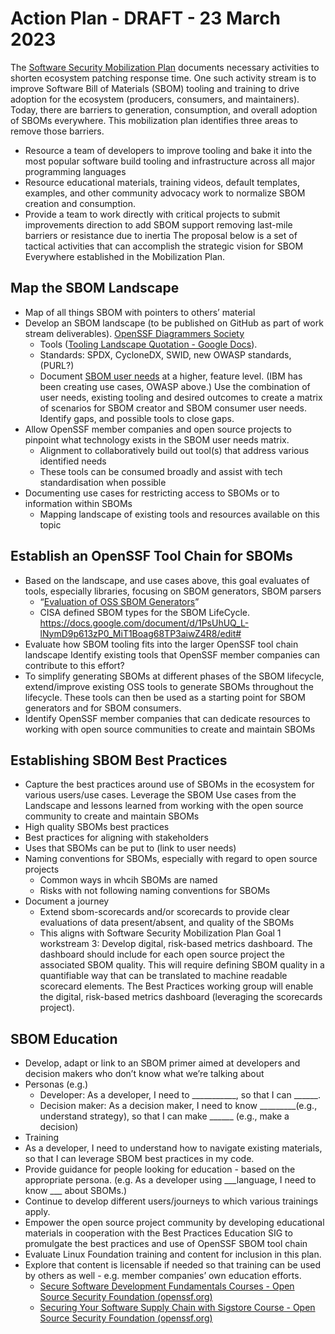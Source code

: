 # Action Plan - DRAFT - 23 March 2023

The [Software Security Mobilization Plan](https://openssf.org/oss-security-mobilization-plan/) documents necessary activities
to shorten ecosystem patching response time. One such activity stream 
is to improve Software Bill of Materials (SBOM) tooling and training 
to drive adoption for the ecosystem (producers, consumers, and maintainers).
Today, there are barriers to generation, consumption, and overall adoption
of SBOMs everywhere. This mobilization plan identifies three areas to remove
those barriers.
* Resource a team of developers to improve tooling and bake it into the
most popular software build tooling and infrastructure across all major
programming languages
* Resource educational materials, training videos, default templates,
examples, and other community advocacy work to normalize SBOM creation
and consumption.
* Provide a team to work directly with critical projects to submit
improvements direction to add SBOM support removing last-mile barriers
or resistance due to inertia
The proposal below is a set of tactical activities that can accomplish
the strategic vision for SBOM Everywhere established in the Mobilization
Plan.

## Map the SBOM Landscape
* Map of all things SBOM with pointers to others’ material
* Develop an SBOM landscape (to be published on GitHub as part of work
stream deliverables). [OpenSSF Diagrammers Society](https://github.com/ossf/diagrammers-society)
  * Tools  ([Tooling Landscape Quotation - Google Docs](https://docs.google.com/document/d/1gLSMHJ-l09r73aBDAIG4ld4pbC85D5UgTaICKqmKXKg/edit)). 
  * Standards: SPDX, CycloneDX, SWID, new OWASP standards, (PURL?)
  * Document [SBOM user needs](https://docs.google.com/document/d/15X0TspuxUg19YScqNK1tl5kYpJV2xOrcuSx6CwanYZ0/edit) at a higher, feature level.
(IBM has been creating use cases, OWASP above.)
Use the combination of user needs, existing tooling and desired
outcomes to create a matrix of scenarios for SBOM creator and SBOM
consumer user needs. Identify gaps, and possible tools to close gaps.
* Allow OpenSSF member companies and open source projects to pinpoint
what technology exists in the SBOM user needs matrix. 
  * Alignment to collaboratively build out tool(s) that address
  various identified needs
  * These tools can be consumed broadly and assist with tech
  standardisation when possible
* Documenting use cases for restricting access to SBOMs or to information within SBOMs
  * Mapping landscape of existing tools and resources available on this topic
## Establish an OpenSSF Tool Chain for SBOMs
* Based on the landscape, and use cases above, this goal evaluates
  of tools, especially libraries, focusing on SBOM generators, SBOM parsers
  * “[Evaluation of OSS SBOM Generators](https://docs.google.com/document/d/1UeV0BhZHKBIJY8fi40hAly3jP_dH9u7Nao4Alw8fY0Y/edit#)” 
  * CISA defined SBOM types for the SBOM LifeCycle. https://docs.google.com/document/d/1PsUhUQ_L-lNymD9p613zP0_MiT1Boag68TP3aiwZ4R8/edit#
* Evaluate how SBOM tooling fits into the larger OpenSSF tool chain landscape
  Identify existing tools that OpenSSF member companies
  can contribute to this effort?
* To simplify generating SBOMs at different phases of the SBOM
  lifecycle, extend/improve existing OSS tools to generate SBOMs
  throughout the lifecycle. These tools can then be used as a starting
  point for SBOM generators and for SBOM consumers.
* Identify OpenSSF member companies that can dedicate resources to
  working with open source communities to create and maintain SBOMs
## Establishing SBOM Best Practices
* Capture the best practices around use of SBOMs in the ecosystem for
various users/use cases. Leverage the SBOM Use cases from the
Landscape and lessons learned from working with the open source
community to create and maintain SBOMs
* High quality SBOMs best practices
* Best practices for aligning with stakeholders
* Uses that SBOMs can be put to (link to user needs)
* Naming conventions for SBOMs, especially with regard to open source projects
  * Common ways in whcih SBOMs are named
  * Risks with not following naming conventions for SBOMs 
* Document a journey
  * Extend sbom-scorecards and/or scorecards to provide clear
  evaluations of data present/absent, and quality of the SBOMs
  * This aligns with Software Security Mobilization Plan Goal 1 workstream 3:
  Develop digital, risk-based metrics dashboard.
  The dashboard should include for each open source project the associated SBOM quality.
  This will require defining SBOM quality in a quantifiable way that can be
  translated to machine readable scorecard elements.
  The Best Practices working group will enable the digital,
  risk-based metrics dashboard (leveraging the scorecards project).
## SBOM Education
*  Develop, adapt or link to an SBOM primer aimed at developers
and decision makers who don’t know what we’re talking about
  * Personas (e.g.)
    * Developer: As a developer, I need to ___________, so that I can ______.
    * Decision maker: As a decision maker, I need to know  _________(e.g.,
    understand strategy), so that I can make ______ (e.g., make a decision)
  * Training
  * As a developer, I need to understand how to navigate existing materials,
  so that I can leverage SBOM best practices in my code.
  * Provide guidance for people looking for education - based on the
  appropriate persona. 
  (e.g. As a developer using ___language, I need to know ___ about SBOMs.)
  * Continue to develop different users/journeys to which various
  trainings apply.
* Empower the open source project community by developing educational
materials in cooperation with the Best Practices Education SIG
to promulgate the best practices and use of OpenSSF SBOM tool chain
* Evaluate Linux Foundation training and content for inclusion in this plan.
* Explore that content is licensable if needed so that training
can be used by others as well - e.g. member companies’ own education efforts. 
  * [Secure Software Development Fundamentals Courses - Open Source Security Foundation (openssf.org)](https://openssf.org/training/courses/)
  * [Securing Your Software Supply Chain with Sigstore Course - Open Source Security Foundation (openssf.org)](https://openssf.org/training/securing-your-software-supply-chain-with-sigstore-course/)
